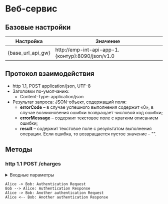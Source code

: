 # Веб-сервис
## Базовые настройки
 Настройка  | Значение
  ------------- | -------------
  {base_url_api_gw}  | 	http://emp-int-api-app-1.{контур}:8090/json/v1.0
## Протокол взаимодействия
 * http 1.1, POST application/json, UTF-8
 * Заголовки по-умолчанию:
   * Content-Type: application/json
 * Результат запроса: JSON-объект, содержащий поля:
   * **errorCode** – в случае успешного выполнения содержит «0», в случае возникновения ошибки возвращает числовой код ошибки;
   * **errorMessage** – содержит текстовое поле с кратким описанием ошибки;
   * **result** – содержит текстовое поле с результатом выполнения операции. Если ошибка, то возвращается пустое значение – "". 
## Методы
### http 1.1 POST /charges
<details>
<summary>Входные параметры</summary>

  Наименование  | Обязательность | Тип данных | Формат данных | Комментарий
  ------------- | ------------- | ------------- | ------------- | -------------
 payerIdList | + | array of payerIdList	|  | Список идентификаторов плательщика
 ------------- | ------------- | ------------- | ------------- | -------------
 ------------- | ------------- | ------------- | ------------- | -------------
 ------------- | ------------- | ------------- | ------------- | -------------

</details>

```plantuml
Alice -> Bob: Authentication Request
Bob --> Alice: Authentication Response
Alice -> Bob: Another authentication Request
Alice <-- Bob: Another authentication Response
```
